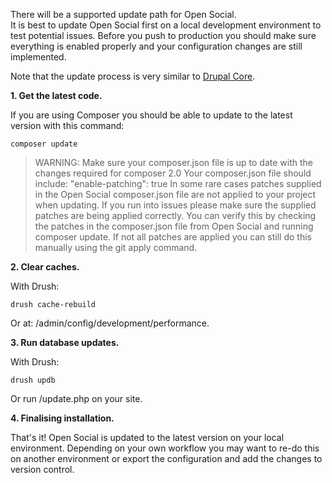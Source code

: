 There will be a supported update path for Open Social.  
It is best to update Open Social first on a local development environment to test potential issues. Before you push to production you should make sure everything is enabled properly and your configuration changes are still implemented.

Note that the update process is very similar to [Drupal Core](https://www.drupal.org/docs/7/updating-your-drupal-site/update-procedure-in-drupal-8).

**1\. Get the latest code.**

If you are using Composer you should be able to update to the latest version with this command:

`composer update`

<!-- note-warning -->
> WARNING: Make sure your composer.json file is up to date with the changes required for composer&nbsp;2.0
Your composer.json file should include:
"enable-patching": true
In some rare cases patches supplied in the Open Social composer.json file are not applied to your project when updating.
If you run into issues please make sure the supplied patches are being applied correctly.
You can verify this by checking the patches in the&nbsp;composer.json file from Open Social and running composer update.
If not all patches are applied you can still do this manually using the git apply command.

**2\. Clear caches.**

With Drush:

`drush cache-rebuild`

Or at: /admin/config/development/performance.

**3\. Run database updates.**

With Drush:

`drush updb`

Or run /update.php on your site.

**4\. Finalising installation.**

That's it! Open Social is updated to the latest version on your local environment. Depending on your own workflow you may want to re-do this on another environment or export the configuration and add the changes to version control.